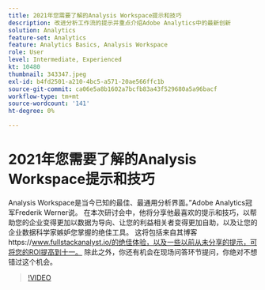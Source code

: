 ```yaml
---
title: 2021年您需要了解的Analysis Workspace提示和技巧
description: 改进分析工作流的提示并重点介绍Adobe Analytics中的最新创新
solution: Analytics
feature-set: Analytics
feature: Analytics Basics, Analysis Workspace
role: User
level: Intermediate, Experienced
kt: 10480
thumbnail: 343347.jpeg
exl-id: b4fd2501-a210-4bc5-a571-20ae566ffc1b
source-git-commit: ca06e5a8b1602a7bcfb83a43f529680a5a96bacf
workflow-type: tm+mt
source-wordcount: '141'
ht-degree: 0%

---
```


# 2021年您需要了解的Analysis Workspace提示和技巧

Analysis Workspace是当今已知的最佳、最通用分析界面。”Adobe Analytics冠军Frederik Werner说。 在本次研讨会中，他将分享他最喜欢的提示和技巧，以帮助您的企业变得更加以数据为导向、让您的利益相关者变得更加自助，以及让您的企业数据科学家嫉妒您掌握的绝佳工具。 这将包括来自其博客https://www.fullstackanalyst.io/的绝佳体验，以及一些以前从未分享的提示，可将您的ROI提高到十一。 除此之外，你还有机会在现场问答环节提问，你绝对不想错过这个机会。

>[!VIDEO](https://video.tv.adobe.com/v/343347/?quality=12&learn=on)
